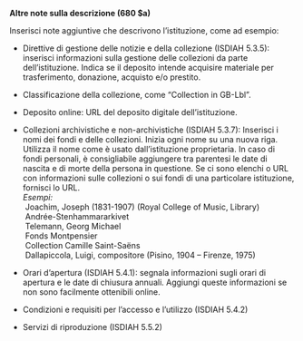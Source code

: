 **Altre note sulla descrizione (680 $a)&nbsp;**

Inserisci note aggiuntive che descrivono l’istituzione, come ad esempio:

- Direttive di gestione delle notizie e della collezione (ISDIAH 5.3.5): inserisci informazioni sulla gestione delle collezioni da parte dell’istituzione. Indica se il deposito intende acquisire materiale per trasferimento, donazione, acquisto e/o prestito.
- Classificazione della collezione, come “Collection in GB-Lbl”.  
- Deposito online: URL del deposito digitale dell’istituzione.
- Collezioni archivistiche e non-archivistiche (ISDIAH 5.3.7): Inserisci i nomi dei fondi e delle collezioni. Inizia ogni nome su una nuova riga. Utilizza il nome come è usato dall’istituzione proprietaria. In caso di fondi personali, è consigliabile aggiungere tra parentesi le date di nascita e di morte della persona in questione. Se ci sono elenchi o URL con informazioni sulle collezioni o sui fondi di una particolare istituzione, fornisci lo URL.  
_Esempi:_  
&nbsp;Joachim, Joseph (1831-1907)&nbsp;(Royal College of Music, Library)  
&nbsp;Andrée-Stenhammararkivet  
&nbsp;Telemann, Georg Michael  
&nbsp;Fonds Montpensier  
&nbsp;Collection Camille Saint-Saëns  
&nbsp;Dallapiccola, Luigi, compositore (Pisino, 1904 – Firenze, 1975)   

- Orari d’apertura (ISDIAH 5.4.1): segnala informazioni sugli orari di apertura e le date di chiusura annuali. Aggiungi queste informazioni se non sono facilmente ottenibili online.  
- Condizioni e requisiti per l’accesso e l’utilizzo (ISDIAH 5.4.2)
- Servizi di riproduzione (ISDIAH 5.5.2)&nbsp;